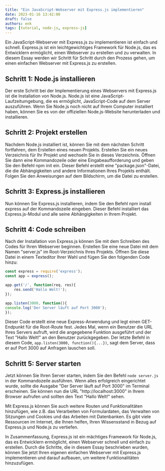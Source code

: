 ```yaml
---
title: "Ein JavaScript-Webserver mit Express.js implementieren"
date: 2023-01-16 13:42:00
draft: false
authors: enk
tags: [tutorial, node-js, express-js]
---
```


Ein JavaScript-Webserver mit Express.js zu implementieren ist einfach und schnell. Express.js ist ein leichtgewichtiges Framework für Node.js, das es Entwicklern ermöglicht, einen Webserver zu erstellen und zu verwalten. In diesem Essay werden wir Schritt für Schritt durch den Prozess gehen, um einen einfachen Webserver mit Express.js zu erstellen.

<!--truncate-->

## Schritt 1: Node.js installieren

Der erste Schritt bei der Implementierung eines Webservers mit Express.js ist die Installation von Node.js. Node.js ist eine JavaScript-Laufzeitumgebung, die es ermöglicht, JavaScript-Code auf dem Server auszuführen. Wenn Sie Node.js noch nicht auf Ihrem Computer installiert haben, können Sie es von der offiziellen Node.js-Website herunterladen und installieren.


## Schritt 2: Projekt erstellen

Nachdem Node.js installiert ist, können Sie mit dem nächsten Schritt fortfahren, dem Erstellen eines neuen Projekts. Erstellen Sie ein neues Verzeichnis für Ihr Projekt und wechseln Sie in dieses Verzeichnis. Öffnen Sie dann eine Kommandozeile oder eine Eingabeaufforderung und geben Sie den Befehl npm init ein. Dieser Befehl erstellt eine "package.json"-Datei, die die Abhängigkeiten und andere Informationen Ihres Projekts enthält. Folgen Sie den Anweisungen auf dem Bildschirm, um die Datei zu erstellen.

## Schritt 3: Express.js installieren

Nun können Sie Express.js installieren, indem Sie den Befehl npm install express auf der Kommandozeile eingeben. Dieser Befehl installiert das Express.js-Modul und alle seine Abhängigkeiten in Ihrem Projekt.


## Schritt 4: Code schreiben

Nach der Installation von Express.js können Sie mit dem Schreiben des Codes für Ihren Webserver beginnen. Erstellen Sie eine neue Datei mit dem Namen "server.js" im Root-Verzeichnis Ihres Projekts. Öffnen Sie diese Datei in einem Texteditor Ihrer Wahl und fügen Sie den folgenden Code hinzu:

```js
const express = require('express');
const app = express();

app.get('/', function(req, res){
    res.send('Hallo Welt!');
});

app.listen(3000, function(){
console.log('Der Server läuft auf Port 3000');
});
```

Dieser Code erstellt eine neue Express-Anwendung und legt einen GET-Endpunkt für die Root-Route fest. Jedes Mal, wenn ein Benutzer die URL Ihres Servers aufruft, wird die angegebene Funktion ausgeführt und der Text "Hallo Welt!" an den Benutzer zurückgegeben. Der letzte Befehl in diesem Code, `app.listen(3000, function(){...})`, sagt dem Server, dass er auf Port 3000 auf Anfragen lauschen soll.

## Schritt 5: Server starten
Jetzt können Sie Ihren Server starten, indem Sie den Befehl `node server.js` in der Kommandozeile ausführen. Wenn alles erfolgreich eingerichtet wurde, sollte die Ausgabe "Der Server läuft auf Port 3000" im Terminal erscheinen. Sie können nun die URL "http://localhost:3000" in Ihrem Browser aufrufen und sollten den Text "Hallo Welt!" sehen.

Mit Express.js können Sie auch weitere Routen und Funktionalitäten hinzufügen, wie z.B. das Verarbeiten von Formulardaten, das Verwalten von Sitzungen und Cookies und das Arbeiten mit Datenbanken. Es gibt viele Ressourcen im Internet, die Ihnen helfen, Ihren Wissensstand in Bezug auf Express.js und Node.js zu vertiefen.

In Zusammenfassung, Express.js ist ein mächtiges Framework für Node.js, das es Entwicklern ermöglicht, einen Webserver schnell und einfach zu erstellen. Durch die Schritte, die in diesem Essay beschrieben wurden, können Sie jetzt Ihren eigenen einfachen Webserver mit Express.js implementieren und darauf aufbauen, um weitere Funktionalitäten hinzuzufügen.
